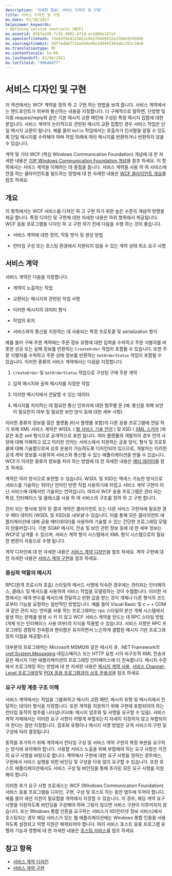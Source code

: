 ```yaml
---
description: '자세한 정보: 서비스 디자인 및 구현'
title: 서비스 디자인 및 구현
ms.date: 03/30/2017
helpviewer_keywords:
- defining service contracts [WCF]
ms.assetid: 036fae20-7c55-4002-b71d-ac4466e167a3
ms.openlocfilehash: fde63fb6d1256b3c9e1fdd69932e378de95d508b
ms.sourcegitcommit: ddf7edb67715a5b9a45e3dd44536dabc153c1de0
ms.translationtype: MT
ms.contentlocale: ko-KR
ms.lasthandoff: 02/06/2021
ms.locfileid: "99646077"
---
```

# <a name="designing-and-implementing-services"></a>서비스 디자인 및 구현

이 섹션에서는 WCF 계약을 정의 하 고 구현 하는 방법을 보여 줍니다. 서비스 계약에서는 엔드포인트가 외부와 통신하는 내용을 지정합니다. 더 구체적으로 말하면, 단방향 및 이중 request/reply와 같은 기본 메시지 교환 패턴에 구성된 특정 메시지 집합에 대한 문입니다. 서비스 계약이 논리적으로 관련된 메시지 교환 집합인 경우 서비스 작업은 단일 메시지 교환이 됩니다. 예를 들어 `Hello` 작업에서는 호출자가 인사말을 알릴 수 있도록 단일 메시지를 수락해야 하며 작업 의례에 따라 메시지를 반환하거나 반환하지 않을 수 있습니다.  
  
 계약 및 기타 WCF (핵심 Windows Communication Foundation) 개념에 대 한 자세한 내용은 [기본 Windows Communication Foundation 개념](fundamental-concepts.md)을 참조 하세요. 이 항목에서는 서비스 계약을 이해하는 데 중점을 둡니다. 서비스 계약을 사용 하 여 서비스에 연결 하는 클라이언트를 빌드하는 방법에 대 한 자세한 내용은 [WCF 클라이언트 개요](wcf-client-overview.md)를 참조 하세요.  
  
## <a name="overview"></a>개요  

 이 항목에서는 WCF 서비스를 디자인 하 고 구현 하기 위한 높은 수준의 개념적 방향을 제공 합니다. 특정 디자인 및 구현에 대한 자세한 내용은 하위 항목에서 제공됩니다. WCF 응용 프로그램을 디자인 하 고 구현 하기 전에 다음을 수행 하는 것이 좋습니다.  
  
- 서비스 계약에 대한 정의, 작동 방식 및 생성 방법  
  
- 런타임 구성 또는 호스팅 환경에서 지원되지 않을 수 있는 계약 상태 최소 요구 사항  
  
## <a name="service-contracts"></a>서비스 계약  

 서비스 계약은 다음을 지정합니다.  
  
- 계약이 노출하는 작업  
  
- 교환되는 메시지와 관련된 작업 서명  
  
- 이러한 메시지의 데이터 형식  
  
- 작업의 위치  
  
- 서비스와의 통신을 지원하는 데 사용되는 특정 프로토콜 및 serialization 형식  
  
 예를 들어 구매 주문 계약에는 주문 정보 유형에 대한 입력을 수락하고 주문 식별자를 비롯한 성공 또는 실패 정보를 반환하는 `CreateOrder` 작업이 포함될 수 있습니다. 또한 주문 식별자를 수락하고 주문 상태 정보를 반환하는 `GetOrderStatus` 작업이 포함될 수 있습니다. 이러한 종류의 서비스 계약에서는 다음을 지정합니다.  
  
1. `CreateOrder` 및 `GetOrderStatus` 작업으로 구성된 구매 주문 계약  
  
2. 입력 메시지와 출력 메시지를 지정한 작업  
  
3. 이러한 메시지에서 전달할 수 있는 데이터  
  
4. 메시지를 처리하는 데 필요한 통신 인프라에 대한 범주별 문 (예: 통신을 위해 보안이 필요한지 여부 및 필요한 보안 양식 등에 대한 세부 사항)  
  
 이러한 종류의 정보를 많은 플랫폼 (타사 플랫폼 포함)의 다른 응용 프로그램에 전달 하기 위해 XML 서비스 계약은 WSDL ( [웹 서비스 기술 언어](https://www.w3.org/TR/2001/NOTE-wsdl-20010315) ) 및 XSD ( [XML 스키마](https://www.w3.org/XML/Schema) )와 같은 표준 xml 형식으로 공개적으로 표현 됩니다. 여러 플랫폼의 개발자의 경우 언어 사양에 대해 이해하고 있고 이러한 언어는 서비스에서 지원하는 공용 양식, 형식 및 프로토콜에 대해 기술함으로써 상호 운용이 가능하도록 디자인되어 있으므로, 개발자는 이러한 공개 계약 정보를 사용하여 서비스와 통신할 수 있는 애플리케이션을 만들 수 있습니다. WCF가 이러한 종류의 정보를 처리 하는 방법에 대 한 자세한 내용은 [메타 데이터](./feature-details/metadata.md)를 참조 하세요.  
  
 계약은 여러 방식으로 표현할 수 있습니다. WSDL 및 XSD는 액세스 가능한 방식으로 서비스를 기술하는 뛰어난 언어인 반면 직접 사용하기에 어렵고 서비스 계약 구현이 아닌 서비스에 대해서만 기술하는 언어입니다. 따라서 WCF 응용 프로그램은 관리 되는 특성, 인터페이스 및 클래스를 사용 하 여 서비스의 구조를 정의 하 고 구현 합니다.  
  
 관리 되는 형식에 정의 된 결과 계약은 클라이언트 또는 다른 서비스 구현자에 필요한 경우 메타 데이터 (WSDL 및 XSD)로 *내보낼* 수 있습니다. 이를 통해 모든 클라이언트 애플리케이션에 대해 공용 메타데이터를 사용하여 기술할 수 있는 간단한 프로그래밍 모델이 만들어집니다. 기본 SOAP 메시지, 전송 및 보안 관련 정보 등에 대 한 세부 정보는 WCF로 남겨둘 수 있으며, 서비스 계약 형식 시스템에서 XML 형식 시스템으로의 필요한 변환이 자동으로 수행 됩니다.  
  
 계약 디자인에 대 한 자세한 내용은 [서비스 계약 디자인](designing-service-contracts.md)을 참조 하세요. 계약 구현에 대 한 자세한 내용은 [서비스 계약 구현](implementing-service-contracts.md)을 참조 하세요.  
  
### <a name="messages-up-front-and-center"></a>중심적 역할의 메시지  

 RPC(원격 프로시저 호출) 스타일의 메서드 서명에 익숙한 경우에는 관리되는 인터페이스, 클래스 및 메서드를 사용하여 서비스 작업을 모델링하는 것이 수월합니다. 이러한 서명에서는 매개 변수를 메서드에 전달하고 반환 값을 받는 것이 개체나 다른 형식의 코드로부터 기능을 요청하는 일반적인 방법입니다. 예를 들어 Visual Basic 및 c + + COM과 같은 관리 되는 언어를 사용 하는 프로그래머는 rpc 스타일의 분산 개체 시스템에서 발생 하는 문제를 발생 시 키 지 않고 WCF 서비스 계약을 만드는 데 RPC 스타일 방법 (개체 또는 인터페이스 사용 여부)의 지식을 적용할 수 있습니다. 서비스 지향은 RPC 프로그래밍 경험의 친숙함과 편리함은 유지하면서 느슨하게 결합된 메시지 기반 프로그래밍의 이점을 제공합니다.  
  
 대부분의 프로그래머는 Microsoft MSMQ와 같은 메시지 큐, .NET Framework의 <xref:System.Messaging> 네임스페이스 또는 HTTP 요청 시의 비구조적 XML 전송과 같은 메시지 기반 애플리케이션의 프로그래밍 인터페이스에 더 친숙합니다. 메시지 수준에서 프로그래밍 하는 방법에 대 한 자세한 내용은 [메시지 계약 사용](./feature-details/using-message-contracts.md), [서비스 Channel-Level 프로그래밍](./extending/service-channel-level-programming.md)및 [POX 응용 프로그램과의 상호 운용성](./feature-details/interoperability-with-pox-applications.md)을 참조 하세요.  
  
### <a name="understanding-the-hierarchy-of-requirements"></a>요구 사항 계층 구조 이해  

 서비스 계약에서는 작업을 그룹화하고 메시지 교환 패턴, 메시지 유형 및 메시지에서 전달하는 데이터 형식을 지정합니다. 또한 계약을 지원하기 위해 구현에 포함되어야 하는 런타임 동작의 범주를 나타냅니다(예: 메시지 암호화 및 서명을 요구할 수 있음). 서비스 계약 자체에서는 이러한 요구 사항이 어떻게 부합되는지 자세히 지정하지 않고 부합되어야 한다는 점만 지정합니다. 암호화 유형이나 메시지 서명 방법은 규격 서비스의 구현 및 구성에 따라 결정됩니다.  
  
 동작을 추가하기 위해 계약에서 런타임 구성 및 서비스 계약 구현의 특정 부분을 요구하는 방식에 유의해야 합니다. 사용할 서비스 노출을 위해 부합해야 하는 요구 사항은 이전의 요구 사항을 바탕으로 합니다. 계약에서 구현에 대한 요구 사항을 정하는 경우에는, 구현에서 서비스 실행을 위한 바인딩 및 구성을 더욱 많이 요구할 수 있습니다. 또한 호스트 애플리케이션에서도 서비스 구성 및 바인딩을 통해 추가된 모든 요구 사항을 지원해야 합니다.  
  
 이러한 추가 요구 사항 프로세스는 WCF (Windows Communication Foundation) 서비스 응용 프로그램을 디자인, 구현, 구성 및 호스트 하는 동안 염두에 두어야 합니다. 예를 들어 세션 지원이 필요함을 계약에서 지정할 수 있습니다. 이 경우, 해당 계약 요구 사항을 지원하도록 바인딩을 구성해야 하며 그렇지 않으면 서비스 구현이 이루어지지 않습니다. 또는 Windows 통합 인증을 요구하는 서비스가 IIS(인터넷 정보 서비스)에서 호스팅되는 경우 해당 서비스가 있는 웹 애플리케이션에는 Windows 통합 인증을 사용하도록 설정되고 익명 지원은 해제되어야 합니다. 여러 서비스 호스트 응용 프로그램 유형의 기능과 영향에 대 한 자세한 내용은 [호스팅 서비스](hosting-services.md)를 참조 하세요.  
  
## <a name="see-also"></a>참고 항목

- [서비스 계약 디자인](designing-service-contracts.md)
- [서비스 계약 구현](implementing-service-contracts.md)
